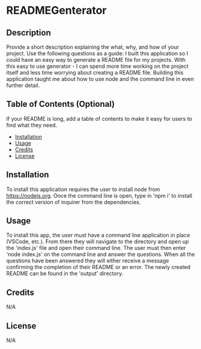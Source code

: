 # READMEGenterator

## Description

Provide a short description explaining the what, why, and how of your project. Use the following questions as a guide:
I built this application so I could have an easy way to generate a README file for my projects. With this easy to use generator - I can spend more time working on the project itself and less time worrying about creating a README file. Building this application taught me about how to use node and the command line in even further detail.
## Table of Contents (Optional)

If your README is long, add a table of contents to make it easy for users to find what they need.

- [Installation](#installation)
- [Usage](#usage)
- [Credits](#credits)
- [License](#license)

## Installation

To install this application requires the user to install node from https://nodejs.org. Once the command line is open, type in 'npm i' to install the correct version of inquirer from the dependencies.


## Usage

To install this app, the user must have a command line application in place (VSCode, etc.). From there they will navigate to the directory and open up the 'index.js' file and open their command line. The user must then enter 'node index.js' on the command line and answer the questions. When all the questions have been answered they will either receive a message confirming the completion of their README or an error. The newly created README can be found in the 'output' directory.

## Credits

N/A

## License

N/A


